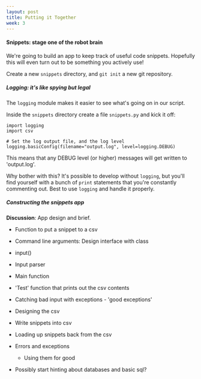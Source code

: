 ```yaml
---
layout: post
title: Putting it Together
week: 3
---
```


#### Snippets: stage one of the robot brain

We're going to build an app to keep track of useful code snippets. Hopefully this will even turn out to be something you actively use!

Create a new `snippets` directory, and `git init` a new git repository.

##### Logging: it's like spying but legal

The `logging` module makes it easier to see what's going on in our script.

Inside the `snippets` directory create a file `snippets.py` and kick it off:

```
import logging
import csv

# Set the log output file, and the log level
logging.basicConfig(filename="output.log", level=logging.DEBUG)
```

This means that any DEBUG level (or higher) messages will get written to 'output.log'.

Why bother with this? It's possible to develop without `logging`, but you'll find yourself with a bunch of `print` statements that you're constantly commenting out. Best to use `logging` and handle it properly.

##### Constructing the snippets app

**Discussion**: App design and brief.

* Function to put a snippet to a csv
* Command line arguments: Design interface with class
* input()
* Input parser
* Main function
* 'Test' function that prints out the csv contents
* Catching bad input with exceptions - 'good exceptions'
* Designing the csv

* Write snippets into csv
* Loading up snippets back from the csv

* Errors and exceptions
  * Using them for good

* Possibly start hinting about databases and basic sql?

